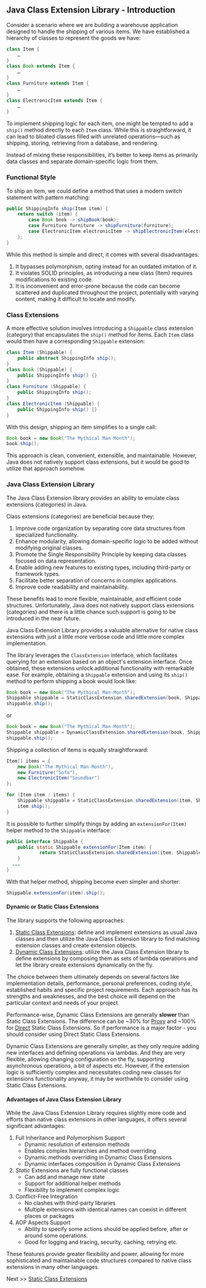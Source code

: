 ## Java Class Extension Library - Introduction

Consider a scenario where we are building a warehouse application designed to handle the shipping of various items. We have established a hierarchy of classes to represent the goods we have:
```java
class Item {
    …
}
class Book extends Item {
    …
}
class Furniture extends Item {
    …
}
class ElectronicItem extends Item {
    …
}
```
To implement shipping logic for each item, one might be tempted to add a `ship()` method directly to each `Item` class. While this is straightforward, it can lead to bloated classes filled with unrelated operations—such as shipping, storing, retrieving from a database, and rendering.

Instead of mixing these responsibilities, it’s better to keep items as primarily data classes and separate domain-specific logic from them.

### Functional Style

To ship an item, we could define a method that uses a modern switch statement with pattern matching:
```java
public ShippingInfo ship(Item item) {
    return switch (item) {
        case Book book -> shipBook(book);
        case Furniture furniture -> shipFurniture(furniture);
        case ElectronicItem electronicItem -> shipElectronicItem(electronicItem);
    };
}
```
While this method is simple and direct, it comes with several disadvantages:

1. It bypasses polymorphism, opting instead for an outdated imitation of it.
2. It violates SOLID principles, as introducing a new class (Item) requires modifications to existing code.
3. It is inconvenient and error-prone because the code can become scattered and duplicated throughout the project, potentially with varying content, making it difficult to locate and modify.
  
### Class Extensions

A more effective solution involves introducing a `Shippable` class extension (category) that encapsulates the `ship()` method for items. Each `Item` class would then have a corresponding `Shippable` extension:
```java
class Item (Shippable) {
    public abstract ShippingInfo ship();
}
class Book (Shippable) {
    public ShippingInfo ship() {}
}
class Furniture (Shippable) {
    public ShippingInfo ship();
}
class ElectronicItem (Shippable) {
    public ShippingInfo ship() {}
}
```
With this design, shipping an item simplifies to a single call:
```java
Book book = new Book("The Mythical Man-Month");
book.ship();
```
This approach is clean, convenient, extensible, and maintainable. However, Java does not natively support class extensions, but it would be good to utilize that approach somehow.

### Java Class Extension Library
The Java Class Extension library provides an ability to emulate class extensions (categories) in Java.

Class extensions (categories) are beneficial because they:

1. Improve code organization by separating core data structures from specialized functionality.
2. Enhance modularity, allowing domain-specific logic to be added without modifying original classes.
3. Promote the Single Responsibility Principle by keeping data classes focused on data representation.
4. Enable adding new features to existing types, including third-party or framework types.
5. Facilitate better separation of concerns in complex applications.
6. Improve code readability and maintainability.

These benefits lead to more flexible, maintainable, and efficient code structures. Unfortunately, Java does not natively support class extensions (categories) and there is a little chance such support is going to be introduced in the near future.

Java Class Extension Library provides a valuable alternative for native class extensions with just a little more verbose code and little more complex implementation.

The library leverages the `ClassExtension` interface, which facilitates querying for an extension based on an object's extension interface. Once obtained, these extensions unlock additional functionality with remarkable ease. For example, obtaining a `Shippable` extension and using its `ship()` method to perform shipping a book would look like:
```java
Book book = new Book("The Mythical Man-Month");
Shippable shippable = StaticClassExtension.sharedExtension(book, Shippable.class);
shippable.ship();
```

or
```java
Book book = new Book("The Mythical Man-Month");
Shippable shippable = DynamicClassExtension.sharedExtension(book, Shippable.class);
shippable.ship();
```

Shipping a collection of items is equally straightforward:
```java
Item[] items = {
    new Book("The Mythical Man-Month"), 
    new Furniture("Sofa"), 
    new ElectronicItem("Soundbar")
};

for (Item item : items) {
    Shippable shippable = StaticClassExtension.sharedExtension(item, Shippable.class);
    item.ship();
}
```
It is possible to further simplify things by adding an `extensionFor(Item)` helper method to the `Shippable` interface:
```java
public interface Shippable {
	public static Shippable extensionFor(Item item) {
    	    return StaticClassExtension.sharedExtension(item, Shippable.class).ship();
	}
  ...
}
```
With that helper method, shipping become even simpler and shorter:
```java
Shippable.extensionFor(item).ship();
```

#### Dynamic or Static Class Extensions
The library supports the following approaches:

1. [Static Class Extensions](static-class-extensions.md): define and implement extensions as usual Java classes and then utilize the Java Class Extension library to find matching extension classes and create extension objects.
2. [Dynamic Class Extensions](dynamic-class-extensions.md): utilize the Java Class Extension library to define extensions by composing them as sets of lambda operations and let the library create extensions dynamically on the fly.

The choice between them ultimately depends on several factors like implementation details, performance, personal preferences, coding style, established habits and specific project requirements. Each approach has its strengths and weaknesses, and the best choice will depend on the particular context and needs of your project.

Performance-wise, Dynamic Class Extensions are generally **slower** than Static Class Extensions. The difference can be ~30% for [Proxy](static-class-extensions.md#proxy) and ~100% for [Direct](static-class-extensions.md#direct) Static Class Extensions. So if performance is a major factor - you should consider using Direct Static Class Extensions.

Dynamic Class Extensions are generally simpler, as they only require adding new interfaces and defining operations via lambdas. And they are very flexible, allowing changing configuration on the fly, supporting asynchronous operations, a bit of aspects etc. However, if the extension logic is sufficiently complex and necessitates coding new classes for extensions functionality anyway, it may be worthwhile to consider using Static Class Extensions. 

#### Advantages of Java Class Extension Library
While the Java Class Extension Library requires slightly more code and efforts than native class extensions in other languages, it offers several significant advantages:
1. Full Inheritance and Polymorphism Support
   * Dynamic resolution of extension methods
   * Enables complex hierarchies and method overriding
   * Dynamic methods overriding in Dynamic Class Extensions
   * Dynamic interfaces composition in Dynamic Class Extensions
2. _Static_ Extensions are fully functional classes
   * Can add and manage new state
   * Support for additional helper methods
   * Flexibility to implement complex logic
3. Conflict-Free Integration
   * No clashes with third-party libraries
   * Multiple extensions with identical names can coexist in different places or packages
4. AOP Aspects Support
   * Ability to specify some actions should be applied before, after or around some operations.
   * Good for logging and tracing, security, caching, retrying etc.

These features provide greater flexibility and power, allowing for more sophisticated and maintainable code structures compared to native class extensions in many other languages.

Next >> [Static Class Extensions](static-class-extensions.md)
